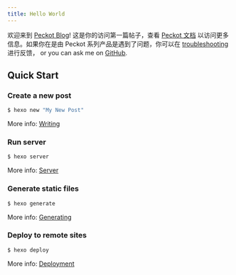 ```yaml
---
title: Hello World
---
```

欢迎来到 [Peckot Blog](https://blog.peckot.com/)! 这是你的访问第一篇帖子，查看 [Peckot 文档](https://docs.peckot.com/) 以访问更多信息。如果你在是由 Peckot 系列产品是遇到了问题，你可以在 [troubleshooting](https://hexo.io/docs/troubleshooting.html) 进行反馈， or you can ask me on [GitHub](https://github.com/hexojs/hexo/issues).

## Quick Start

### Create a new post

``` bash
$ hexo new "My New Post"
```

More info: [Writing](https://hexo.io/docs/writing.html)

### Run server

``` bash
$ hexo server
```

More info: [Server](https://hexo.io/docs/server.html)

### Generate static files

``` bash
$ hexo generate
```

More info: [Generating](https://hexo.io/docs/generating.html)

### Deploy to remote sites

``` bash
$ hexo deploy
```

More info: [Deployment](https://hexo.io/docs/one-command-deployment.html)
